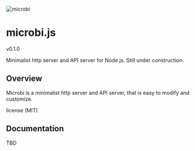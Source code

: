 
![microbi](http://nzonbi.github.io/microbi/img/microbi.png)

# microbi.js
v0.1.0

Minimalist http server and API server for Node.js.
Still under construction.

## Overview

Microbi is a minimalist http server and API server, that is easy to
modify and customize.


license (MIT)


## Documentation

TBD
